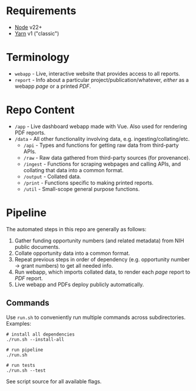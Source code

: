 # Requirements

- [Node](https://nodejs.org/) v22+
- [Yarn](https://classic.yarnpkg.com/) v1 ("classic")

# Terminology

- `webapp` - Live, interactive website that provides access to all reports.
- `report` - Info about a particular project/publication/whatever, _either_ as a webapp _page_ or a printed _PDF_.

# Repo Content

- `/app` - Live dashboard webapp made with Vue.
  Also used for rendering PDF reports.
- `/data` - All other functionality involving data, e.g. ingesting/collating/etc.
  - `/api` - Types and functions for getting raw data from third-party APIs.
  - `/raw` - Raw data gathered from third-party sources (for provenance).
  - `/ingest` - Functions for scraping webpages and calling APIs, and collating that data into a common format.
  - `/output` - Collated data.
  - `/print` - Functions specific to making printed reports.
  - `/util` - Small-scope general purpose functions.

# Pipeline

The automated steps in this repo are generally as follows:

1. Gather funding opportunity numbers (and related metadata) from NIH public documents.
1. Collate opportunity data into a common format.
1. Repeat previous steps in order of dependency (e.g. opportunity number -> grant numbers) to get all needed info.
1. Run webapp, which imports collated data, to render each _page_ report to _PDF_ report.
1. Live webapp and PDFs deploy publicly automatically.

## Commands

Use `run.sh` to conveniently run multiple commands across subdirectories.
Examples:

```shell
# install all dependencies
./run.sh --install-all

# run pipeline
./run.sh

# run tests
./run.sh --test
```

See script source for all available flags.
